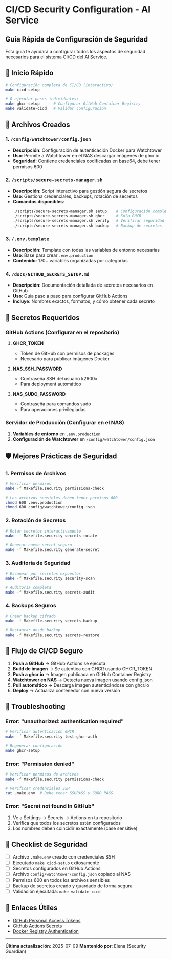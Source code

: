 # CI/CD Security Configuration - AI Service

## Guía Rápida de Configuración de Seguridad

Esta guía te ayudará a configurar todos los aspectos de seguridad necesarios para el sistema CI/CD del AI Service.

## 🚀 Inicio Rápido

```bash
# Configuración completa de CI/CD (interactivo)
make cicd-setup

# O ejecutar pasos individuales:
make ghcr-setup      # Configurar GitHub Container Registry
make validate-cicd   # Validar configuración
```

## 📁 Archivos Creados

### 1. `/config/watchtower/config.json`
- **Descripción**: Configuración de autenticación Docker para Watchtower
- **Uso**: Permite a Watchtower en el NAS descargar imágenes de ghcr.io
- **Seguridad**: Contiene credenciales codificadas en base64, debe tener permisos 600

### 2. `/scripts/secure-secrets-manager.sh`
- **Descripción**: Script interactivo para gestión segura de secretos
- **Uso**: Gestiona credenciales, backups, rotación de secretos
- **Comandos disponibles**:
  ```bash
  ./scripts/secure-secrets-manager.sh setup    # Configuración completa
  ./scripts/secure-secrets-manager.sh ghcr     # Solo GHCR
  ./scripts/secure-secrets-manager.sh verify   # Verificar seguridad
  ./scripts/secure-secrets-manager.sh backup   # Backup de secretos
  ```

### 3. `/.env.template`
- **Descripción**: Template con todas las variables de entorno necesarias
- **Uso**: Base para crear `.env.production`
- **Contenido**: 170+ variables organizadas por categorías

### 4. `/docs/GITHUB_SECRETS_SETUP.md`
- **Descripción**: Documentación detallada de secretos necesarios en GitHub
- **Uso**: Guía paso a paso para configurar GitHub Actions
- **Incluye**: Nombres exactos, formatos, y cómo obtener cada secreto

## 🔐 Secretos Requeridos

### GitHub Actions (Configurar en el repositorio)

1. **GHCR_TOKEN**
   - Token de GitHub con permisos de packages
   - Necesario para publicar imágenes Docker

2. **NAS_SSH_PASSWORD**
   - Contraseña SSH del usuario k2600x
   - Para deployment automático

3. **NAS_SUDO_PASSWORD**
   - Contraseña para comandos sudo
   - Para operaciones privilegiadas

### Servidor de Producción (Configurar en el NAS)

1. **Variables de entorno** en `.env.production`
2. **Configuración de Watchtower** en `/config/watchtower/config.json`

## 🛡️ Mejores Prácticas de Seguridad

### 1. Permisos de Archivos
```bash
# Verificar permisos
make -f Makefile.security permissions-check

# Los archivos sensibles deben tener permisos 600
chmod 600 .env.production
chmod 600 config/watchtower/config.json
```

### 2. Rotación de Secretos
```bash
# Rotar secretos interactivamente
make -f Makefile.security secrets-rotate

# Generar nuevo secret seguro
make -f Makefile.security generate-secret
```

### 3. Auditoría de Seguridad
```bash
# Escanear por secretos expuestos
make -f Makefile.security security-scan

# Auditoría completa
make -f Makefile.security secrets-audit
```

### 4. Backups Seguros
```bash
# Crear backup cifrado
make -f Makefile.security secrets-backup

# Restaurar desde backup
make -f Makefile.security secrets-restore
```

## 🔄 Flujo de CI/CD Seguro

1. **Push a GitHub** → GitHub Actions se ejecuta
2. **Build de imagen** → Se autentica con GHCR usando GHCR_TOKEN
3. **Push a ghcr.io** → Imagen publicada en GitHub Container Registry
4. **Watchtower en NAS** → Detecta nueva imagen usando config.json
5. **Pull automático** → Descarga imagen autenticándose con ghcr.io
6. **Deploy** → Actualiza contenedor con nueva versión

## 🚨 Troubleshooting

### Error: "unauthorized: authentication required"
```bash
# Verificar autenticación GHCR
make -f Makefile.security test-ghcr-auth

# Regenerar configuración
make ghcr-setup
```

### Error: "Permission denied"
```bash
# Verificar permisos de archivos
make -f Makefile.security permissions-check

# Verificar credenciales SSH
cat .make.env  # Debe tener SSHPASS y SUDO_PASS
```

### Error: "Secret not found in GitHub"
1. Ve a Settings → Secrets → Actions en tu repositorio
2. Verifica que todos los secretos estén configurados
3. Los nombres deben coincidir exactamente (case sensitive)

## 📝 Checklist de Seguridad

- [ ] Archivo `.make.env` creado con credenciales SSH
- [ ] Ejecutado `make cicd-setup` exitosamente
- [ ] Secretos configurados en GitHub Actions
- [ ] Archivo `config/watchtower/config.json` copiado al NAS
- [ ] Permisos 600 en todos los archivos sensibles
- [ ] Backup de secretos creado y guardado de forma segura
- [ ] Validación ejecutada: `make validate-cicd`

## 🔗 Enlaces Útiles

- [GitHub Personal Access Tokens](https://github.com/settings/tokens)
- [GitHub Actions Secrets](https://github.com/christianlb/ai-service/settings/secrets/actions)
- [Docker Registry Authentication](https://docs.docker.com/engine/reference/commandline/login/)

---

**Última actualización**: 2025-07-09
**Mantenido por**: Elena (Security Guardian)